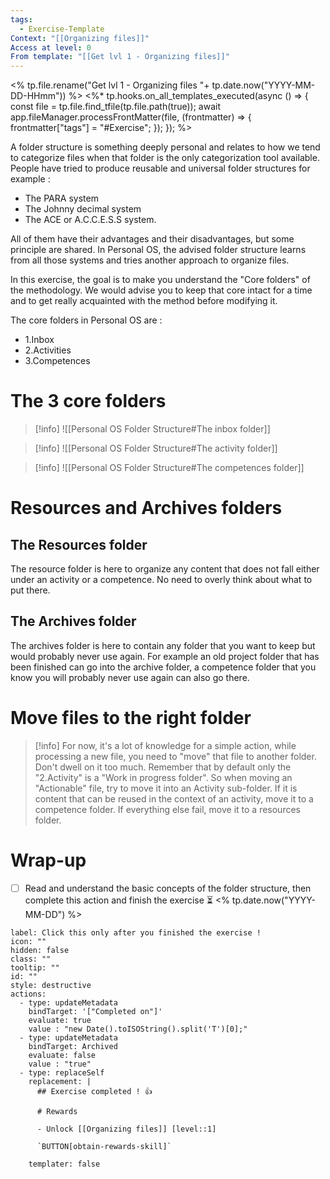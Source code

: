 ```yaml
---
tags:
  - Exercise-Template
Context: "[[Organizing files]]"
Access at level: 0
From template: "[[Get lvl 1 - Organizing files]]"
---
```

<% tp.file.rename("Get lvl 1 - Organizing files "+ tp.date.now("YYYY-MM-DD-HHmm")) %>
<%* tp.hooks.on_all_templates_executed(async () => {
  const file = tp.file.find_tfile(tp.file.path(true));
  await app.fileManager.processFrontMatter(file, (frontmatter) => {
    frontmatter["tags"] = "#Exercise";
  });
}); 
%>

A folder structure is something deeply personal and relates to how we tend to categorize files when that folder is the only categorization tool available. 
People have tried to produce reusable and universal folder structures for example : 
- The PARA system
- The Johnny decimal system
- The ACE or A.C.C.E.S.S system. 

All of them have their advantages and their disadvantages, but some principle are shared. 
In Personal OS, the advised folder structure learns from all those systems and tries another approach to organize files. 

In this exercise, the goal is to make you understand the "Core folders" of the methodology. We would advise you to keep that core intact for a time and to get really acquainted with the method before modifying it. 

The core folders in Personal OS are : 
- 1.Inbox
- 2.Activities
- 3.Competences

# The 3 core folders

> [!info] 
> ![[Personal OS Folder Structure#The inbox folder]]

> [!info] 
> ![[Personal OS Folder Structure#The activity folder]]
> 

> [!info] 
> ![[Personal OS Folder Structure#The competences folder]]

# Resources and Archives folders

## The Resources folder

The resource folder is here to organize any content that does not fall either under an activity or a competence. No need to overly think about what to put there. 

## The Archives folder

The archives folder is here to contain any folder that you want to keep but would probably never use again. For example an old project folder that has been finished can go into the archive folder, a competence folder that you know you will probably never use again can also go there. 


# Move files to the right folder

> [!info]
> For now, it's a lot of knowledge for a simple action, while processing a new file, you need to "move" that file to another folder. 
> Don't dwell on it too much. Remember that by default only the "2.Activity" is a "Work in progress folder". So when moving an "Actionable" file, try to move it into an Activity sub-folder. If it is content that can be reused in the context of an activity, move it to a competence folder. If everything else fail, move it to a resources folder. 

# Wrap-up

- [ ] Read and understand the basic concepts of the folder structure, then complete this action and finish the exercise ⏳ <% tp.date.now("YYYY-MM-DD") %>

```meta-bind-button
label: Click this only after you finished the exercise !
icon: ""
hidden: false
class: ""
tooltip: ""
id: ""
style: destructive
actions:
  - type: updateMetadata
    bindTarget: '["Completed on"]'
    evaluate: true
    value : "new Date().toISOString().split('T')[0];" 
  - type: updateMetadata
    bindTarget: Archived
    evaluate: false
    value : "true" 
  - type: replaceSelf
    replacement: |
      ## Exercise completed ! 👍 
      
      # Rewards
      
      - Unlock [[Organizing files]] [level::1]
      
      `BUTTON[obtain-rewards-skill]`
      
    templater: false
```

